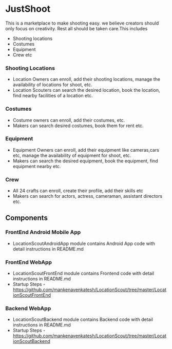 # JustShoot

This is a marketplace to make shooting easy. we believe creators should only focus on creativity. Rest all should be taken care.This includes
- Shooting locations
- Costumes
- Equipment
- Crew etc

### Shooting Locations
- Location Owners can enroll, add their shooting locations, manage the availability of locations for shoot, etc. 
- Location Scouters can search the desired location, book the location, find nearby facilities of a location etc.
 
### Costumes
- Costume owners can enroll, add their costumes, etc.
- Makers can search desired costumes, book them for rent etc.

### Equipment
- Equipment Owners can enroll, add their equipment like cameras,cars etc, manage the availability of equipment for shoot, etc. 
- Makers can search the desired equipment, book the equipment, find equipment nearby etc.
 
### Crew
- All 24 crafts can enroll, create their profile, add their skills etc
- Makers can search for actors, actress, cameraman, assistant directors etc. 


## Components
### FrontEnd Android Mobile App
- LocationScoutAndroidApp module contains Android App code with detail instructions in README.md

### FrontEnd WebApp
- LocationScoutFrontEnd module contains Frontend code with detail instructions in README.md
- Startup Steps - https://github.com/mankenavenkatesh/LocationScout/tree/master/LocationScoutFrontEnd


### Backend WebApp
- LocationScoutBackend module contains Backend code with detail instructions in README.md
- Startup Steps - https://github.com/mankenavenkatesh/LocationScout/tree/master/LocationScoutBackend



